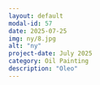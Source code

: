 ```yaml
---
layout: default
modal-id: 57
date: 2025-07-25
img: ny/8.jpg
alt: "ny"
project-date: July 2025
category: Oil Painting
description: "Oleo"
---
```

